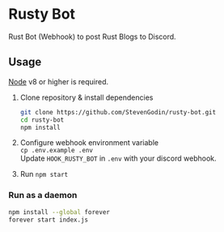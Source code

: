 # Rusty Bot

Rust Bot (Webhook) to post Rust Blogs to Discord.

## Usage

[Node](https://nodejs.org) v8 or higher is required.

1. Clone repository & install dependencies

   ```bash
   git clone https://github.com/StevenGodin/rusty-bot.git
   cd rusty-bot
   npm install
   ```

2. Configure webhook environment variable  
   `cp .env.example .env`  
   Update `HOOK_RUSTY_BOT` in `.env` with your discord webhook.
3. Run `npm start`

### Run as a daemon

```bash
npm install --global forever
forever start index.js
```
